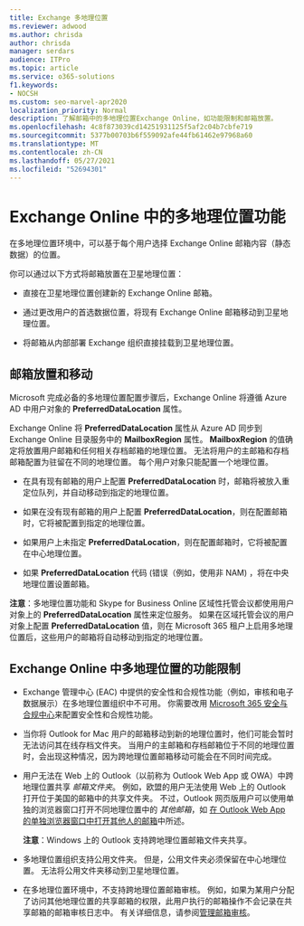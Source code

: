 ```yaml
---
title: Exchange 多地理位置
ms.reviewer: adwood
ms.author: chrisda
author: chrisda
manager: serdars
audience: ITPro
ms.topic: article
ms.service: o365-solutions
f1.keywords:
- NOCSH
ms.custom: seo-marvel-apr2020
localization_priority: Normal
description: 了解邮箱中的多地理位置Exchange Online，如功能限制和邮箱放置。
ms.openlocfilehash: 4c8f873039cd14251931125f5af2c04b7cbfe719
ms.sourcegitcommit: 5377b00703b6f559092afe44fb61462e97968a60
ms.translationtype: MT
ms.contentlocale: zh-CN
ms.lasthandoff: 05/27/2021
ms.locfileid: "52694301"
---
```

# <a name="multi-geo-capabilities-in-exchange-online"></a>Exchange Online 中的多地理位置功能

在多地理位置环境中，可以基于每个用户选择 Exchange Online 邮箱内容（静态数据）的位置。

你可以通过以下方式将邮箱放置在卫星地理位置：

- 直接在卫星地理位置创建新的 Exchange Online 邮箱。

- 通过更改用户的首选数据位置，将现有 Exchange Online 邮箱移动到卫星地理位置。

- 将邮箱从内部部署 Exchange 组织直接挂载到卫星地理位置。

## <a name="mailbox-placement-and-moves"></a>邮箱放置和移动

Microsoft 完成必备的多地理位置配置步骤后，Exchange Online 将遵循 Azure AD 中用户对象的 **PreferredDataLocation** 属性。

Exchange Online 将 **PreferredDataLocation** 属性从 Azure AD 同步到 Exchange Online 目录服务中的 **MailboxRegion** 属性。 **MailboxRegion** 的值确定将放置用户邮箱和任何相关存档邮箱的地理位置。 无法将用户的主邮箱和存档邮箱配置为驻留在不同的地理位置。 每个用户对象只能配置一个地理位置。

- 在具有现有邮箱的用户上配置 **PreferredDataLocation** 时，邮箱将被放入重定位队列，并自动移动到指定的地理位置。

- 如果在没有现有邮箱的用户上配置 **PreferredDataLocation**，则在配置邮箱时，它将被配置到指定的地理位置。

- 如果用户上未指定 **PreferredDataLocation**，则在配置邮箱时，它将被配置在中心地理位置。

- 如果 **PreferredDataLocation** 代码 (错误（例如，使用非 NAM) ，将在中央地理位置设置邮箱。

**注意**：多地理位置功能和 Skype for Business Online 区域性托管会议都使用用户对象上的 **PreferredDataLocation** 属性来定位服务。 如果在区域托管会议的用户对象上配置 **PreferredDataLocation** 值，则在 Microsoft 365 租户上启用多地理位置后，这些用户的邮箱将自动移动到指定的地理位置。

## <a name="feature-limitations-for-multi-geo-in-exchange-online"></a>Exchange Online 中多地理位置的功能限制

- Exchange 管理中心 (EAC) 中提供的安全性和合规性功能（例如，审核和电子数据展示）在多地理位置组织中不可用。 你需要改用 [Microsoft 365 安全与合规中心](https://support.office.com/article/7e696a40-b86b-4a20-afcc-559218b7b1b8)来配置安全性和合规性功能。

- 当你将 Outlook for Mac 用户的邮箱移动到新的地理位置时，他们可能会暂时无法访问其在线存档文件夹。 当用户的主邮箱和存档邮箱位于不同的地理位置时，会出现这种情况，因为跨地理位置邮箱移动可能会在不同时间完成。

- 用户无法在 Web 上的 Outlook（以前称为 Outlook Web App 或 OWA）中跨地理位置共享 *邮箱文件夹*。 例如，欧盟的用户无法使用 Web 上的 Outlook 打开位于美国的邮箱中的共享文件夹。 不过，Outlook 网页版用户可以使用单独的浏览器窗口打开不同地理位置中的 *其他邮箱*，如 [在 Outlook Web App 的单独浏览器窗口中打开其他人的邮箱](https://support.office.com/article/A909AD30-E413-40B5-A487-0EA70B763081#__toc372210362)中所述。

  **注意**：Windows 上的 Outlook 支持跨地理位置邮箱文件夹共享。

- 多地理位置组织支持公用文件夹。 但是，公用文件夹必须保留在中心地理位置。 无法将公用文件夹移动到卫星地理位置。

- 在多地理位置环境中，不支持跨地理位置邮箱审核。 例如，如果为某用户分配了访问其他地理位置的共享邮箱的权限，此用户执行的邮箱操作不会记录在共享邮箱的邮箱审核日志中。 有关详细信息，请参阅[管理邮箱审核](../compliance/enable-mailbox-auditing.md?view=o365-worldwide)。
